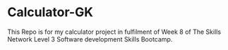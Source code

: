 # Calculator-GK
This Repo is for my calculator project in fulfilment of Week 8 of The Skills Network Level 3 Software development Skills Bootcamp.
